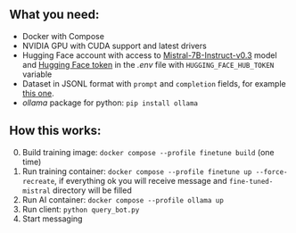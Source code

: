 ## What you need:
- Docker with Compose
- NVIDIA GPU with CUDA support and latest drivers
- Hugging Face account with access to [Mistral-7B-Instruct-v0.3](https://huggingface.co/mistralai/Mistral-7B-Instruct-v0.3) model and [Hugging Face token](https://huggingface.co/settings/tokens) in the *.env* file with `HUGGING_FACE_HUB_TOKEN` variable
- Dataset in JSONL format with `prompt` and `completion` fields, for example [this one](admissions_dataset.jsonl).
- *ollama* package for python: `pip install ollama`

## How this works:
0. Build training image: `docker compose --profile finetune build` (one time)
1. Run training container: `docker compose --profile finetune up --force-recreate`, if everything ok you will receive message and `fine-tuned-mistral` directory will be filled
2. Run AI container: `docker compose --profile ollama up`
3. Run client: `python query_bot.py`
4. Start messaging
